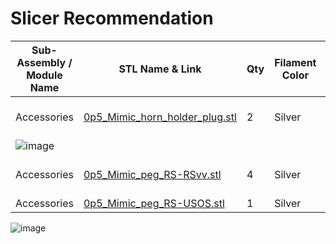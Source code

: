 # Slicer Recommendation 

|  **Sub-Assembly / Module Name** | **STL Name & Link** | **Qty** | **Filament Color** | **Slicer Comments** | **Approx Print Time [h:mm]** | **Approx Filament Used [g]** | **Approx Filament Used [m]** |
| ---- | --- | --- | --- | --- | --- | --- | --- |
| Accessories| [0p5_Mimic_horn_holder_plug.stl](https://github.com/ISS-Mimic/Mimic/blob/main/EXTRAs/Mini/3D_Printing/Accessories/0p5_Mimic_horn_holder_plug.stl) |2| Silver| 0.10mm; 10%; no supports| 11 min| 0.57| 0.19| 
![image](https://github.com/ISS-Mimic/Mimic/assets/58833710/86274d0b-008b-48ec-9c6d-b07f938c0d86)|
| Accessories| [0p5_Mimic_peg_RS-RSvv.stl](https://github.com/ISS-Mimic/Mimic/blob/main/EXTRAs/Mini/3D_Printing/Accessories/0p5_Mimic_peg_RS-RSvv.stl) |4| Silver| 0.10mm; 10%; supports| 19| 1.43| 0.48| 
| Accessories| [0p5_Mimic_peg_RS-USOS.stl](https://github.com/ISS-Mimic/Mimic/blob/main/EXTRAs/Mini/3D_Printing/Accessories/0p5_Mimic_peg_RS-USOS.stl) |1| Silver| ----| ----| ----| ----| 
![image](https://github.com/ISS-Mimic/Mimic/assets/58833710/4b30e59a-51fb-4afb-bd9e-a1d320b3db7b)
